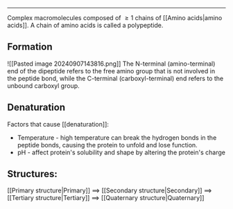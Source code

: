 ___
Complex macromolecules composed of $\ge1$ chains of [[Amino acids|amino acids]]. A chain of amino acids is called a polypeptide.
## Formation
![[Pasted image 20240907143816.png]]
The N-terminal (amino-terminal) end of the dipeptide refers to the free amino group that is not involved in the peptide bond, while the C-terminal (carboxyl-terminal) end refers to the unbound carboxyl group.
## Denaturation
Factors that cause [[denaturation]]:
- Temperature - high temperature can break the hydrogen bonds in the peptide bonds, causing the protein to unfold and lose function.
- pH - affect protein's solubility and shape by altering the protein's charge
## Structures:
[[Primary structure|Primary]] $\implies$ [[Secondary structure|Secondary]] $\implies$ [[Tertiary structure|Tertiary]] $\implies$ [[Quaternary structure|Quaternary]]
